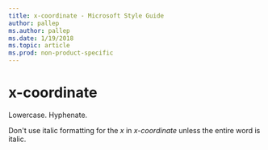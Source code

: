 ```yaml
---
title: x-coordinate - Microsoft Style Guide
author: pallep
ms.author: pallep
ms.date: 1/19/2018
ms.topic: article
ms.prod: non-product-specific
---
```


# x-coordinate

Lowercase. Hyphenate.

Don't use italic formatting for the *x* in *x-coordinate* unless the entire word is italic.

